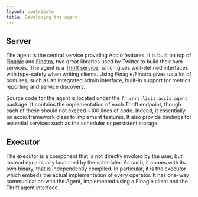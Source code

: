```yaml
---
layout: contribute
title: Developing the agent
---
```


## Server

The agent is the central service providing Accio features.
It is built on top of [Finagle](https://twitter.github.io/finagle/) and [Finatra](https://twitter.github.io/finatra/), two great libraries used by Twitter to build their own services.
The agent is a [Thrift service](https://thrift.apache.org/), which gives well-defined interfaces with type-safety when writing clients.
Using Finagle/Finatra gives us a lot of bonuses, such as an integrated admin interface, built-in support for metrics reporting and service discovery.

Source code for the agent is located under the `fr.cnrs.liris.accio.agent` package.
It contains the implementation of each Thrift endpoint, though each of these should not exceed ~100 lines of code.
Indeed, it essentially on accio.framework class to implement features.
It also provide bindings for essential services such as the scheduler or persistent storage.

## Executor

The executor is a component that is not directly invoked by the user, but instead dynamically launched by the scheduler.
As such, it comes with its own binary, that is independently compiled.
In particular, it is the executor which embeds the actual implementation of every operator.
It has one-way communication with the Agent, implemented using a Finagle client and the Thrift agent interface.
